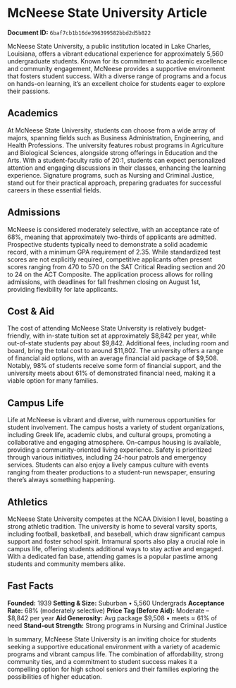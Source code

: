# McNeese State University Article

**Document ID:** `6baf7cb1b16de396399582bbd2d5b822`

McNeese State University, a public institution located in Lake Charles, Louisiana, offers a vibrant educational experience for approximately 5,560 undergraduate students. Known for its commitment to academic excellence and community engagement, McNeese provides a supportive environment that fosters student success. With a diverse range of programs and a focus on hands-on learning, it’s an excellent choice for students eager to explore their passions.

## Academics
At McNeese State University, students can choose from a wide array of majors, spanning fields such as Business Administration, Engineering, and Health Professions. The university features robust programs in Agriculture and Biological Sciences, alongside strong offerings in Education and the Arts. With a student-faculty ratio of 20:1, students can expect personalized attention and engaging discussions in their classes, enhancing the learning experience. Signature programs, such as Nursing and Criminal Justice, stand out for their practical approach, preparing graduates for successful careers in these essential fields.

## Admissions
McNeese is considered moderately selective, with an acceptance rate of 68%, meaning that approximately two-thirds of applicants are admitted. Prospective students typically need to demonstrate a solid academic record, with a minimum GPA requirement of 2.35. While standardized test scores are not explicitly required, competitive applicants often present scores ranging from 470 to 570 on the SAT Critical Reading section and 20 to 24 on the ACT Composite. The application process allows for rolling admissions, with deadlines for fall freshmen closing on August 1st, providing flexibility for late applicants.

## Cost & Aid
The cost of attending McNeese State University is relatively budget-friendly, with in-state tuition set at approximately $8,842 per year, while out-of-state students pay about $9,842. Additional fees, including room and board, bring the total cost to around $11,802. The university offers a range of financial aid options, with an average financial aid package of $9,508. Notably, 98% of students receive some form of financial support, and the university meets about 61% of demonstrated financial need, making it a viable option for many families.

## Campus Life
Life at McNeese is vibrant and diverse, with numerous opportunities for student involvement. The campus hosts a variety of student organizations, including Greek life, academic clubs, and cultural groups, promoting a collaborative and engaging atmosphere. On-campus housing is available, providing a community-oriented living experience. Safety is prioritized through various initiatives, including 24-hour patrols and emergency services. Students can also enjoy a lively campus culture with events ranging from theater productions to a student-run newspaper, ensuring there’s always something happening.

## Athletics
McNeese State University competes at the NCAA Division I level, boasting a strong athletic tradition. The university is home to several varsity sports, including football, basketball, and baseball, which draw significant campus support and foster school spirit. Intramural sports also play a crucial role in campus life, offering students additional ways to stay active and engaged. With a dedicated fan base, attending games is a popular pastime among students and community members alike.

## Fast Facts
**Founded:** 1939
**Setting & Size:** Suburban • 5,560 Undergrads
**Acceptance Rate:** 68% (moderately selective)
**Price Tag (Before Aid):** Moderate – $8,842 per year
**Aid Generosity:** Avg package $9,508 • meets ≈ 61% of need
**Stand-out Strength:** Strong programs in Nursing and Criminal Justice

In summary, McNeese State University is an inviting choice for students seeking a supportive educational environment with a variety of academic programs and vibrant campus life. The combination of affordability, strong community ties, and a commitment to student success makes it a compelling option for high school seniors and their families exploring the possibilities of higher education.

